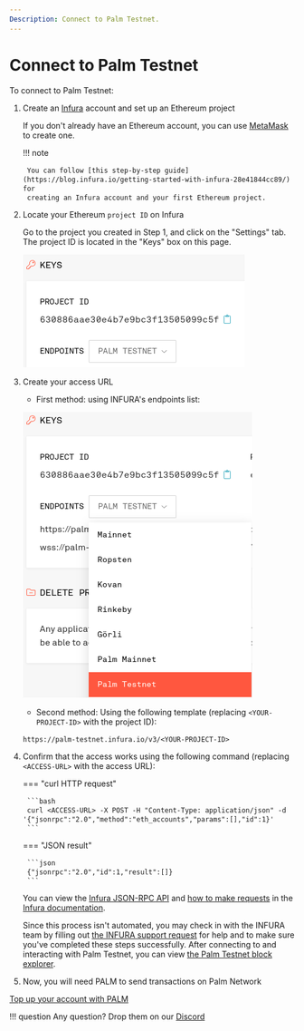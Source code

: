 ```yaml
---
Description: Connect to Palm Testnet.
---
```


# Connect to Palm Testnet

To connect to Palm Testnet:

1. Create an [Infura](https://infura.io/) account and set up an Ethereum project

    If you don't already have an Ethereum account, you can use [MetaMask](https://metamask.io/) to create one.

    !!! note

        You can follow [this step-by-step guide](https://blog.infura.io/getting-started-with-infura-28e41844cc89/) for
        creating an Infura account and your first Ethereum project.

3. Locate your Ethereum `project ID` on Infura

    Go to the project you created in Step 1, and click on the "Settings" tab.
  The project ID is located in the "Keys" box on this page.

    ![](./../../Images/infura-select-project-id-testnet.png)

4. Create your access URL

    * First method: using INFURA's endpoints list:

    ![](./../../Images/infura-select-endpoint-testnet.png)

    * Second method: Using the following template (replacing `<YOUR-PROJECT-ID>` with the project ID):

    ```url
    https://palm-testnet.infura.io/v3/<YOUR-PROJECT-ID>
      ```

5. Confirm that the access works using the following command (replacing `<ACCESS-URL>` with the access URL):

    === "curl HTTP request"

        ```bash
        curl <ACCESS-URL> -X POST -H "Content-Type: application/json" -d '{"jsonrpc":"2.0","method":"eth_accounts","params":[],"id":1}'
        ```

    === "JSON result"

        ```json
        {"jsonrpc":"2.0","id":1,"result":[]}
        ```

    You can view the [Infura JSON-RPC API](https://infura.io/docs/ethereum#tag/JSON-RPC-Methods) and
    [how to make requests](https://infura.io/docs/ethereum#section/Make-Requests) in the
    [Infura documentation](https://infura.io/docs/ethereum).

    Since this process isn't automated, you may check in with the INFURA team by filling out
    [the INFURA support request](https://infura.io/support/ticket) for help and to make sure you've
    completed these steps successfully.
    After connecting to and interacting with Palm Testnet, you can view [the Palm Testnet block explorer](https://explorer.palm-uat.xyz/).

6. Now, you will need PALM to send transactions on Palm Network

[Top up your account with PALM](../Tokens.md)


!!! question
    Any question? Drop them on our [Discord](https://discord.gg/grcpwNRxVj)
